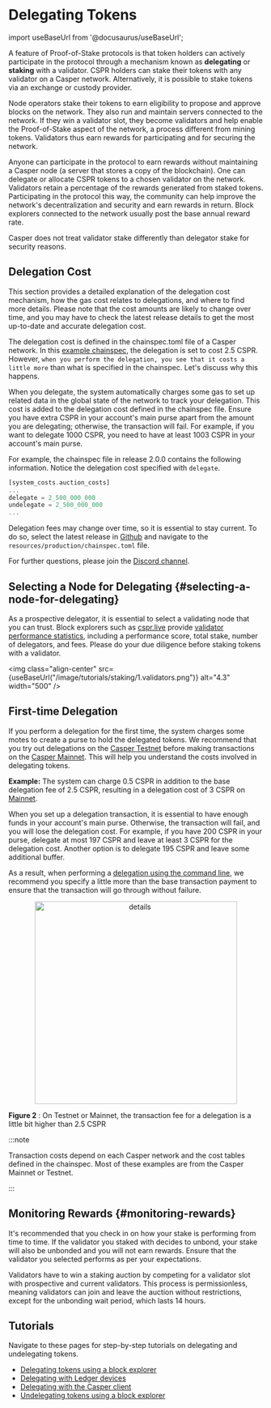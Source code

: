 # Delegating Tokens

import useBaseUrl from '@docusaurus/useBaseUrl';

A feature of Proof-of-Stake protocols is that token holders can actively participate in the protocol through a mechanism known as **delegating** or **staking** with a validator. CSPR holders can stake their tokens with any validator on a Casper network. Alternatively, it is possible to stake tokens via an exchange or custody provider.

Node operators stake their tokens to earn eligibility to propose and approve blocks on the network. They also run and maintain servers connected to the network. If they win a validator slot, they become validators and help enable the Proof-of-Stake aspect of the network, a process different from mining tokens. Validators thus earn rewards for participating and for securing the network.

Anyone can participate in the protocol to earn rewards without maintaining a Casper node (a server that stores a copy of the blockchain). One can delegate or allocate CSPR tokens to a chosen validator on the network. Validators retain a percentage of the rewards generated from staked tokens. Participating in the protocol this way, the community can help improve the network's decentralization and security and earn rewards in return. Block explorers connected to the network usually post the base annual reward rate.

Casper does not treat validator stake differently than delegator stake for security reasons.

## Delegation Cost

This section provides a detailed explanation of the delegation cost mechanism, how the gas cost relates to delegations, and where to find more details. Please note that the cost amounts are likely to change over time, and you may have to check the latest release details to get the most up-to-date and accurate delegation cost.

The delegation cost is defined in the chainspec.toml file of a Casper network. In this [example chainspec](https://github.com/casper-network/casper-node/blob/release-2.0.0-rc1/resources/production/chainspec.toml), the delegation is set to cost 2.5 CSPR. However, `when you perform the delegation, you see that it costs a little more` than what is specified in the chainspec. Let's discuss why this happens.

When you delegate, the system automatically charges some gas to set up related data in the global state of the network to track your delegation. This cost is added to the delegation cost defined in the chainspec file. Ensure you have extra CSPR in your account's main purse apart from the amount you are delegating; otherwise, the transaction will fail. For example, if you want to delegate 1000 CSPR, you need to have at least 1003 CSPR in your account's main purse.

For example, the chainspec file in release 2.0.0 contains the following information. Notice the delegation cost specified with `delegate`.

```rust
[system_costs.auction_costs]
...
delegate = 2_500_000_000
undelegate = 2_500_000_000
...
```

Delegation fees may change over time, so it is essential to stay current. To do so, select the latest release in [Github](https://github.com/casper-network/casper-node) and navigate to the `resources/production/chainspec.toml` file.

For further questions, please join the [Discord channel](https://discord.com/invite/casperblockchain).

## Selecting a Node for Delegating {#selecting-a-node-for-delegating}

As a prospective delegator, it is essential to select a validating node that you can trust. Block explorers such as [cspr.live](https://cspr.live) provide [validator performance statistics](https://cspr.live/validators), including a performance score, total stake, number of delegators, and fees. Please do your due diligence before staking tokens with a validator.

<img class="align-center" src={useBaseUrl("/image/tutorials/staking/1.validators.png")} alt="4.3" width="500" />

## First-time Delegation

If you perform a delegation for the first time, the system charges some motes to create a purse to hold the delegated tokens. We recommend that you try out delegations on the [Casper Testnet](https://testnet.cspr.live/) before making transactions on the [Casper Mainnet](https://cspr.live/). This will help you understand the costs involved in delegating tokens.

**Example:** The system can charge 0.5 CSPR in addition to the base delegation fee of 2.5 CSPR, resulting in a delegation cost of 3 CSPR on [Mainnet](https://cspr.live/).

When you set up a delegation transaction, it is essential to have enough funds in your account's main purse. Otherwise, the transaction will fail, and you will lose the delegation cost. For example, if you have 200 CSPR in your purse, delegate at most 197 CSPR and leave at least 3 CSPR for the delegation cost. Another option is to delegate 195 CSPR and leave some additional buffer.

As a result, when performing a [delegation using the command line](../developers/cli/delegate.md), we recommend you specify a little more than the base transaction payment to ensure that the transaction will go through without failure.

<p align="center"><img src={useBaseUrl("/image/economic-delegationDetails.png")}  alt="details" width="400" /> </p>

<p align="center">

**Figure 2** : On Testnet or Mainnet, the transaction fee for a delegation is a little bit higher than 2.5 CSPR </p>

:::note

Transaction costs depend on each Casper network and the cost tables defined in the chainspec. Most of these examples are from the Casper Mainnet or Testnet.

:::

## Monitoring Rewards {#monitoring-rewards}

It's recommended that you check in on how your stake is performing from time to time. If the validator you staked with decides to unbond, your stake will also be unbonded and you will not earn rewards. Ensure that the validator you selected performs as per your expectations.

Validators have to win a staking auction by competing for a validator slot with prospective and current validators. This process is permissionless, meaning validators can join and leave the auction without restrictions, except for the unbonding wait period, which lasts 14 hours.

## Tutorials

Navigate to these pages for step-by-step tutorials on delegating and undelegating tokens.

- [Delegating tokens using a block explorer](./csprlive/delegate-ui.md)
- [Delegating with Ledger devices](./ledger/staking-ledger.md)
- [Delegating with the Casper client](../developers/cli/delegate.md)
- [Undelegating tokens using a block explorer](./csprlive/undelegate-ui.md)
